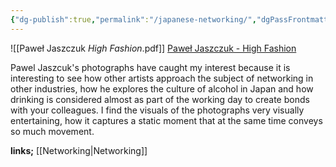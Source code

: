 ```yaml
---
{"dg-publish":true,"permalink":"/japanese-networking/","dgPassFrontmatter":true}
---
```



![[Paweł Jaszczuk *High Fashion*.pdf]]
[Paweł Jaszczuk - High Fashion](https://www.artsy.net/show/photo-edition-berlin-pawel-jaszczuk-high-fashion-in-japan-haihuatusiyon-ri-ben)

Pawel Jaszcuk's photographs have caught my interest because it is interesting to see how other artists approach the subject of networking in other industries, how he explores the culture of alcohol in Japan and how drinking is considered almost as part of the working day to create bonds with your colleagues. 
I find the visuals of the photographs very visually entertaining, how it captures a static moment that at the same time conveys so much movement.

**links;** [[Networking\|Networking]]
